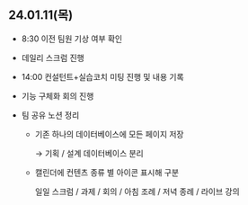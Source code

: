 ## 24.01.11(목)

* 8:30 이전 팀원 기상 여부 확인

* 데일리 스크럼 진행

* 14:00 컨설턴트+실습코치 미팅 진행 및 내용 기록

* 기능 구체화 회의 진행

* 팀 공유 노션 정리

  * 기존 하나의 데이터베이스에 모든 페이지 저장

    → 기획 / 설계 데이터베이스 분리

  * 캘린더에 컨텐츠 종류 별 아이콘 표시해 구분

    일일 스크럼 / 과제 / 회의 / 아침 조례 / 저녁 종례 / 라이브 강의